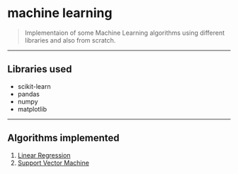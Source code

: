 # machine learning

> Implementaion of some Machine Learning algorithms using different libraries and also from scratch.  

**** 

## Libraries used
- scikit-learn
- pandas
- numpy  
- matplotlib

****
## Algorithms implemented
1. [Linear Regression](https://github.com/enigmaeth/machine-learning/tree/master/linear-regression)
1. [Support Vector Machine](https://github.com/enigmaeth/machine-learning/tree/master/svm)
